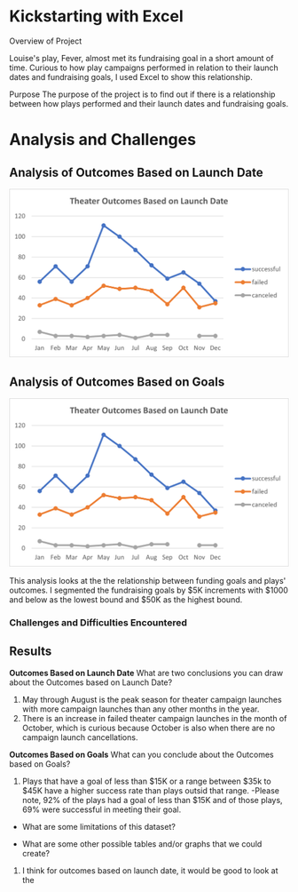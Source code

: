 # Kickstarting with Excel

Overview of Project

Louise's play, Fever, almost met its fundraising goal in a short amount of time. Curious to how play campaigns performed in relation to their launch dates
and fundraising goals, I used Excel to show this relationship.

Purpose
The purpose of the project is to find out if there is a relationship between how plays performed and their launch dates and fundraising goals. 


# **Analysis and Challenges**

## Analysis of Outcomes Based on Launch Date
![Theater Outcomes vs. Launch](resources/Theater_Outcomes_vs_Launch.png)

## Analysis of Outcomes Based on Goals
![Theater Outcomes vs. Launch](resources/Theater_Outcomes_vs_Launch.png)

This analysis looks at the the relationship between funding goals and plays' outcomes. I segmented the fundraising goals by $5K increments with $1000 and below as the lowest bound and $50K as the highest bound.


### Challenges and Difficulties Encountered




## **Results**

**Outcomes Based on Launch Date**
What are two conclusions you can draw about the Outcomes based on Launch Date?
1. May through August is the peak season for theater campaign launches with more campaign launches than any other months in the year. 
2. There is an increase in failed theater campaign launches in the month of October, which is curious because October is also when there are no campaign launch cancellations.


**Outcomes Based on Goals**
What can you conclude about the Outcomes based on Goals?
1. Plays that have a goal of less than $15K or a range between $35k to $45K have a higher success rate than plays outsid that range. 
	-Please note, 92% of the plays had a goal of less than $15K and of those plays, 69% were successful in meeting their goal. 


- What are some limitations of this dataset?


- What are some other possible tables and/or graphs that we could create?

1. I think for outcomes based on launch date, it would be good to look at the 
